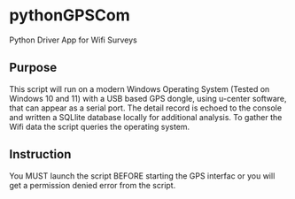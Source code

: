 # pythonGPSCom
 Python Driver App for Wifi Surveys

## Purpose
 This script will run on a modern Windows Operating System (Tested on Windows 10 and 11) with a USB based GPS dongle, using u-center software, that can appear as a serial port. The detail record is echoed to the console and written a SQLlite database locally for additional analysis. To gather the Wifi data the script queries the operating system.

## Instruction
You MUST launch the script BEFORE starting the GPS interfac or you will get a permission denied error from the script. 

